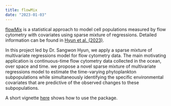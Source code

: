 ```yaml
---
title: flowMix
date: "2023-01-03"
---
```

[flowMix](https://github.com/seaflow-uw/flowmix) is a statistical approach to model cell populations measured by flow cytometry with covariates using sparse mixture of regressions. Detailed information can be found in [Hyun et al. (2023)](https://doi.org/10.1214/22-AOAS1631).
<!--more--> 
In this project led by Dr. Sangwon Hyun, we apply a sparse mixture of multivariate regressions model for flow cytometry data. The main motivating application is continuous-time flow cytometry data collected in the ocean, over space and time. we propose a novel sparse mixture of multivariate regressions model to estimate the time-varying phytoplankton subpopulations while simultaneously identifying the specific environmental covariates that are predictive of the observed changes to these subpopulations.

A short vignette [here](http://htmlpreview.github.io/?https://github.com/sangwon-hyun/flowmix/blob/master/flowmix/vignettes/flowmix.html) shows how to use the package.
